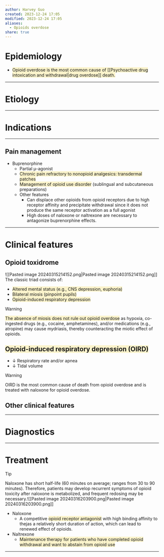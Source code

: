 ```yaml
---
author: Harvey Guo
created: 2023-12-24 17:05
modified: 2023-12-24 17:05
aliases:
  - Opioids overdose
share: true
---
```

# Epidemiology
- <span style="background:rgba(240, 200, 0, 0.2)">Opioid overdose is the most common cause of [[Psychoactive drug intoxication and withdrawal|drug overdose]] death.</span>

---
# Etiology


---
# Indications
---
## Pain management
- Buprenorphine
	- Partial μ-agonist
	- <span style="background:rgba(240, 200, 0, 0.2)">Chronic pain refractory to nonopioid analgesics: transdermal patches</span>
	- <span style="background:rgba(240, 200, 0, 0.2)">Management of opioid use disorder</span> (sublingual and subcutaneous preparations)
	- Other features
		- Can displace other opioids from opioid receptors due to high receptor affinity and precipitate withdrawal since it does not produce the same receptor activation as a full agonist
		- High doses of naloxone or naltrexone are necessary to antagonize buprenorphine effects.


---
# Clinical features
## Opioid toxidrome
![[Pasted image 20240315214152.png|Pasted image 20240315214152.png]]
The classic triad consists of:
- <span style="background:rgba(240, 200, 0, 0.2)">Altered mental status (e.g., CNS depression, euphoria)</span>
- <span style="background:rgba(240, 200, 0, 0.2)">Bilateral miosis (pinpoint pupils)</span>
- <span style="background:rgba(240, 200, 0, 0.2)">Opioid-induced respiratory depression</span>
>[!warning] 
><span style="background:rgba(240, 200, 0, 0.2)">The absence of miosis does not rule out opioid overdose</span> as hypoxia, co-ingested drugs (e.g., cocaine, amphetamines), and/or medications (e.g., atropine) may cause mydriasis, thereby counteracting the miotic effect of opioids.
## <span style="background:rgba(240, 200, 0, 0.2)">Opioid-induced respiratory depression (OIRD)</span>
- ↓ Respiratory rate and/or apnea
- ↓ Tidal volume
>[!warning] 
>OIRD is the most common cause of death from opioid overdose and is treated with naloxone for opioid overdose.
## Other clinical features


---
# Diagnostics


---
# Treatment
>[!tip] 
>Naloxone has short half-life (60 minutes on average; ranges from 30 to 90 minutes). Therefore, patients may develop recurrent symptoms of opioid toxicity after naloxone is metabolized, and frequent redosing may be necessary.![[Pasted image 20240316203900.png|Pasted image 20240316203900.png]]


- Naloxone
	- A competitive <span style="background:rgba(240, 200, 0, 0.2)">opioid receptor antagonist</span> with high binding affinity to thejas a relatively short duration of action, which can lead to renewed effect of opioids.
- Naltrexone
	- <span style="background:rgba(240, 200, 0, 0.2)">Maintenance therapy for patients who have completed opioid withdrawal and want to abstain from opioid use</span>
---

